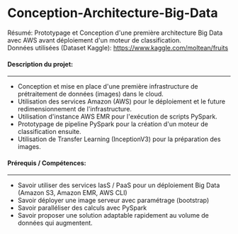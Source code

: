 # Conception-Architecture-Big-Data

Résumé: Prototypage et Conception d'une première architecture Big Data avec AWS avant déploiement d'un moteur de classification.<br />
Données utilisées (Dataset Kaggle): <a href="https://www.kaggle.com/moltean/fruits" title="Fruits 360" >https://www.kaggle.com/moltean/fruits</a>

#### Description du projet:
---

- Conception et mise en place d'une première infrastructure de prétraitement de données (images) dans le cloud.
- Utilisation des services Amazon (AWS) pour le déploiement et le future redimensionnement de l'infrastructure.
- Utilisation d'instance AWS EMR pour l'exécution de scripts PySpark.
- Prototypage de pipeline PySpark pour la création d'un moteur de classification ensuite.
- Utilisation de Transfer Learning (InceptionV3) pour la préparation des images.

#### Prérequis / Compétences:
---

- Savoir utiliser des services IasS / PaaS pour un déploiement Big Data (Amazon S3, Amazon EMR, AWS CLI)
- Savoir déployer une image serveur avec paramétrage (bootstrap)
- Savoir paralléliser des calculs avec PySpark
- Savoir proposer une solution adaptable rapidement au volume de données qui augmentent.

